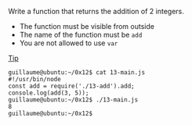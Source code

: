Write a function that returns the addition of 2 integers.
- The function must be visible from outside
- The name of the function must be ```add```
- You are not allowed to use ```var```

[Tip](https://51elliot.blogspot.com/2012/01/simple-intro-to-nodejs-module-scope.html)
```
guillaume@ubuntu:~/0x12$ cat 13-main.js
#!/usr/bin/node
const add = require('./13-add').add;
console.log(add(3, 5));
guillaume@ubuntu:~/0x12$ ./13-main.js
8
guillaume@ubuntu:~/0x12$
```
